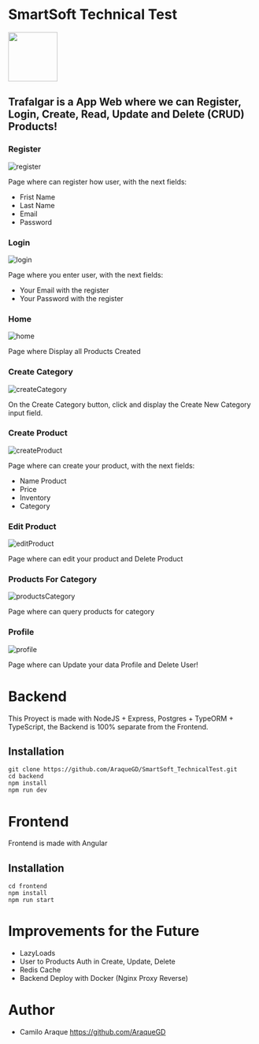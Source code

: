 # SmartSoft Technical Test

<img src="resources/klipartz.png" width="100">

## Trafalgar is a App Web where we can Register, Login, Create, Read, Update and Delete (CRUD) Products!

### Register

![register](resources/register.png)

Page where can register how user, with the next fields:

- Frist Name
- Last Name
- Email
- Password

### Login

![login](resources/login.png)

Page where you enter user, with the next fields:

- Your Email with the register
- Your Password with the register

### Home

![home](resources/home.png)

Page where Display all Products Created

### Create Category

![createCategory](resources/createCategory,png.PNG)

On the Create Category button, click and display the Create New Category input field.

### Create Product

![createProduct](resources/create-product.png)

Page where can create your product, with the next fields:

- Name Product
- Price
- Inventory
- Category

### Edit Product

![editProduct](resources/edit-product.png)

Page where can edit your product and Delete Product

### Products For Category

![productsCategory](resources/createCategory,png.PNG)

Page where can query products for category

### Profile

![profile](resources/profile.png)

Page where can Update your data Profile and Delete User!

# Backend

This Proyect is made with NodeJS + Express, Postgres + TypeORM + TypeScript, the Backend is 100% separate from the Frontend.

## Installation

```
git clone https://github.com/AraqueGD/SmartSoft_TechnicalTest.git
cd backend
npm install
npm run dev
```

# Frontend

Frontend is made with Angular

## Installation

```
cd frontend
npm install
npm run start
```

# Improvements for the Future

- LazyLoads
- User to Products Auth in Create, Update, Delete
- Redis Cache
- Backend Deploy with Docker (Nginx Proxy Reverse)

# Author

- Camilo Araque <https://github.com/AraqueGD>
